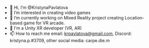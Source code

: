 - 👋 Hi, I’m @KristynaPavlatova
- 👀 I’m interested in creating video games
- 🌱 I’m currently working on Mixed Reality project creating Location-based game for VR arcade.
- 💞️ I'm a Unity XR developer (VR, AR)
- 📫 How to reach me email: krpavlatova@gmail.com, Discord: kristyna.p.#3709, other social media: carpe.die.m

<!---
KristynaPavlatova/KristynaPavlatova is a ✨ special ✨ repository because its `README.md` (this file) appears on your GitHub profile.
You can click the Preview link to take a look at your changes.
--->
